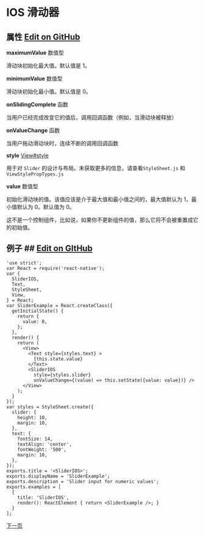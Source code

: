 # IOS 滑动器 

## 属性   [Edit on GitHub](https://github.com/facebook/react-native/blob/master/Libraries/Components/SliderIOS/SliderIOS.js) 

**maximumValue** 数值型 

滑动块初始化最大值。默认值是 1。

**minimumValue** 数值型

滑动块初始化最小值。默认值是 0。

**onSlidingComplete** 函数

当用户已经完成改变它的值后，调用回调函数（例如，当滑动块被释放）

**onValueChange** 函数

当用户拖动滑动块时，连续不断的调用回调函数

**style** [View#style](http://facebook.github.io/react-native/docs/view.html#style)

用于对 `Slider` 的设计与布局。未获取更多的信息，请查看`StyleSheet.js` 和 `ViewStylePropTypes.js`

**value** 数值型

初始化滑动块的值。该值应该是介于最大值和最小值之间的，最大值默认为 1，最小值默认为 0。默认值为 0。

这不是一个控制组件，比如说，如果你不更新组件的值，那么它将不会被重置成它的初始值。

## 例子 ##  [Edit on GItHub](https://github.com/facebook/react-native/blob/master/Examples/UIExplorer/SliderIOSExample.js)
``` 
'use strict';
var React = require('react-native');
var {
  SliderIOS,
  Text,
  StyleSheet,
  View,
} = React;
var SliderExample = React.createClass({
  getInitialState() {
    return {
      value: 0,
    };
  },
  render() {
    return (
      <View>
        <Text style={styles.text} >
          {this.state.value}
        </Text>
        <SliderIOS
          style={styles.slider}
          onValueChange={(value) => this.setState({value: value})} />
      </View>
    );
  }
});
var styles = StyleSheet.create({
  slider: {
    height: 10,
    margin: 10,
  },
  text: {
    fontSize: 14,
    textAlign: 'center',
    fontWeight: '500',
    margin: 10,
  },
});
exports.title = '<SliderIOS>';
exports.displayName = 'SliderExample';
exports.description = 'Slider input for numeric values';
exports.examples = [
  {
    title: 'SliderIOS',
    render(): ReactElement { return <SliderExample />; }
  }
];
```

[下一页](http://facebook.github.io/react-native/docs/switchios.html#content)